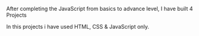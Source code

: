 After completing the JavaScript from basics to advance level, I have built 4 Projects

In this projects i have used HTML, CSS & JavaScript only.
